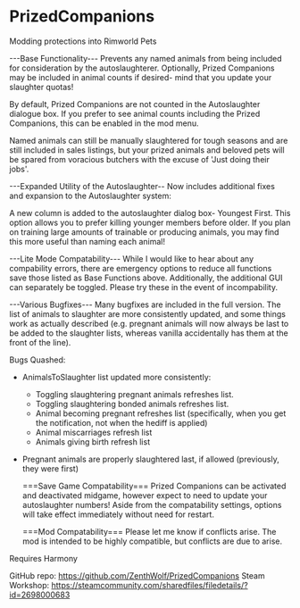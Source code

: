 # PrizedCompanions
Modding protections into Rimworld Pets

---Base Functionality---
Prevents any named animals from being included for consideration by the autoslaughterer. Optionally, Prized Companions may be included in animal counts if desired- mind that you update your slaughter quotas!

By default, Prized Companions are not counted in the Autoslaughter dialogue box. If you prefer to see animal counts including the Prized Companions, this can be enabled in the mod menu.

Named animals can still be manually slaughtered for tough seasons and are still included in sales listings, but your prized animals and beloved pets will be spared from voracious butchers with the excuse of 'Just doing their jobs'.

---Expanded Utility of the Autoslaughter--
Now includes additional fixes and expansion to the Autoslaughter system:

A new column is added to the autoslaughter dialog box- Youngest First. This option allows you to prefer killing younger members before older. If you plan on training large amounts of trainable or producing animals, you may find this more useful than naming each animal!

---Lite Mode Compatability---
While I would like to hear about any compability errors, there are emergency options to reduce all functions save those listed as Base Functions above. Additionally, the additional GUI can separately be toggled. Please try these in the event of incompability.

---Various Bugfixes---
Many bugfixes are included in the full version. The list of animals to slaughter are more consistently updated, and some things work as actually described (e.g. pregnant animals will now always be last to be added to the slaughter lists, whereas vanilla accidentally has them at the front of the line).

Bugs Quashed:
- AnimalsToSlaughter list updated more consistently:
    - Toggling slaughtering pregnant animals refreshes list.
	- Toggling slaughtering bonded animals refreshes list.
	- Animal becoming pregnant refreshes list (specifically, when you get the notification, not when the hediff is applied)
	- Animal miscarriages refresh list
	- Animals giving birth refresh list

- Pregnant animals are properly slaughtered last, if allowed (previously, they were first)
	
	===Save Game Compatability===
Prized Companions can be activated and deactivated midgame, however expect to need to update your autoslaughter numbers! Aside from the compatability settings, options will take effect immediately without need for restart.
	
	===Mod Compatability===
Please let me know if conflicts arise. The mod is intended to be highly compatible, but conflicts are due to arise.

Requires Harmony

GitHub repo:
https://github.com/ZenthWolf/PrizedCompanions
Steam Workshop:
https://steamcommunity.com/sharedfiles/filedetails/?id=2698000683
